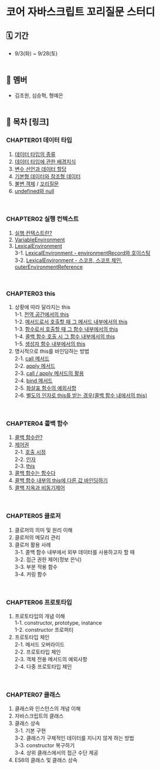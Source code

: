 # 코어 자바스크립트 꼬리질문 스터디

## 🗓️ 기간

- 9/3(화) ~ 9/28(토) <br />
  <br/>

## 🍚 멤버

- 김초원, 심승혁, 형예은 <br />
  <br/>

## 📖 목차 [링크]

### CHAPTER01 데이터 타입

1. [데이터 타입의 종류](https://github.com/Bob-Buddy/core-javascript/blob/master/ch1/steve-shim/240903.md)
2. [데이터 타입에 관한 배경지식](https://github.com/Bob-Buddy/core-javascript/blob/master/ch1/steve-shim/240903.md)
3. [변수 선언과 데이터 할당](https://github.com/Bob-Buddy/core-javascript/blob/master/ch1/steve-shim/240903.md)
4. [기본형 데이터와 참조형 데이터](https://github.com/Bob-Buddy/core-javascript/blob/master/ch1/steve-shim/240903.md)
5. [불변 객체](https://github.com/Bob-Buddy/core-javascript/blob/master/ch1/tsihnavy99/240907.md) / [꼬리질문](https://github.com/Bob-Buddy/core-javascript/blob/master/ch1/steve-shim/240907.md)
6. [undefined와 null](https://github.com/Bob-Buddy/core-javascript/blob/master/ch1/kimifield98/240907.md)

<br/>

### CHAPTER02 실행 컨텍스트

1. [실행 컨텍스트란?](https://github.com/Bob-Buddy/core-javascript/blob/master/ch2/steve-shim/240910.md)
2. [VariableEnvironment](https://github.com/Bob-Buddy/core-javascript/blob/master/ch2/steve-shim/240910.md)
3. [LexicalEnvironment](https://github.com/Bob-Buddy/core-javascript/blob/master/ch2/steve-shim/240910.md)<br />
   3-1. [LexicalEnvironment - environmentRecord와 호이스팅](https://github.com/Bob-Buddy/core-javascript/blob/master/ch2/tsihnavy99/240910.md) <br />
   3-2. [LexicalEnvironment - 스코프, 스코프 체인, outerEnvironmentReference](https://github.com/Bob-Buddy/core-javascript/blob/master/ch2/kimfield98/240910.md)
   
<br/>

### CHAPTER03 this

1. 상황에 따라 달라지는 this<br/>
   1-1. [전역 공간에서의 this](https://github.com/Bob-Buddy/core-javascript/blob/master/ch3/steve-shim/240917.md)<br/>
   1-2. [메서드로서 호출할 때 그 메서드 내부에서의 this](https://github.com/Bob-Buddy/core-javascript/blob/master/ch3/steve-shim/240917.md)<br/>
   1-3. [함수로서 호출할 때 그 함수 내부에서의 this](https://github.com/Bob-Buddy/core-javascript/blob/master/ch3/steve-shim/240917.md)<br/>
   1-4. [콜백 함수 호출 시 그 함수 내부에서의 this](https://github.com/Bob-Buddy/core-javascript/blob/master/ch3/tsihnavy99/240917.md)<br/>
   1-5. [생성자 함수 내부에서의 this](https://github.com/Bob-Buddy/core-javascript/blob/master/ch3/tsihnavy99/240917.md)<br/>
2. 명시적으로 this를 바인딩하는 방법<br/>
   2-1. [call 메서드](https://github.com/Bob-Buddy/core-javascript/blob/master/ch3/tsihnavy99/240917.md)<br/>
   2-2. [apply 메서드](https://github.com/Bob-Buddy/core-javascript/blob/master/ch3/tsihnavy99/240917.md)<br/>
   2-3. [call / apply 메서드의 활용](https://github.com/Bob-Buddy/core-javascript/blob/master/ch3/tsihnavy99/240917.md)<br/>
   2-4. [bind 메서드](https://github.com/Bob-Buddy/core-javascript/blob/master/ch3/kimfield98/240917.md)<br/>
   2-5. [화살표 함수의 예외사항](https://github.com/Bob-Buddy/core-javascript/blob/master/ch3/kimfield98/240917.md)<br/>
   2-6. [별도의 인자로 this를 받는 경우(콜백 함수 내에서의 this)](https://github.com/Bob-Buddy/core-javascript/blob/master/ch3/kimfield98/240917.md)

<br/>

### CHAPTER04 콜백 함수

1. [콜백 함수란?](https://github.com/Bob-Buddy/core-javascript/blob/master/ch4/steve-shim/240917.md)
2. [제어권](https://github.com/Bob-Buddy/core-javascript/blob/master/ch4/steve-shim/240917.md)<br/>
   2-1. [호출 시점](https://github.com/Bob-Buddy/core-javascript/blob/master/ch4/steve-shim/240917.md)<br/>
   2-2. [인자](https://github.com/Bob-Buddy/core-javascript/blob/master/ch4/steve-shim/240917.md)<br/>
   2-3. [this](https://github.com/Bob-Buddy/core-javascript/blob/master/ch4/steve-shim/240917.md)<br/>
3. [콜백 함수는 함수다](https://github.com/Bob-Buddy/core-javascript/blob/master/ch4/tsihnavy99/240917.md)<br/>
4. [콜백 함수 내부의 this에 다른 값 바인딩하기](https://github.com/Bob-Buddy/core-javascript/blob/master/ch4/tsihnavy99/240917.md)<br/>
5. [콜백 지옥과 비동기제어](https://github.com/Bob-Buddy/core-javascript/blob/master/ch4/kimfield98/240917.md)

<br/>

### CHAPTER05 클로저

1. 클로저의 의미 및 원리 이해<br/>
2. 클로저의 메모리 관리<br/>
3. 클로저 활용 사례<br/>
   3-1. 콜백 함수 내부에서 외부 데이터를 사용하고자 할 때<br/>
   3-2. 접근 권한 제어(정보 은닉)<br/>
   3-3. 부분 적용 함수<br/>
   3-4. 커링 함수

<br/>

### CHAPTER06 프로토타입

1. 프로토타입의 개념 이해<br/>
   1-1. constructor, prototype, instance<br/>
   1-2. constructor 프로퍼티<br/>
2. 프로토타입 체인<br/>
   2-1. 메서드 오버라이드<br/>
   2-2. 프로토타입 체인<br/>
   2-3. 객체 전용 메서드의 예외사항<br/>
   2-4. 다중 프로토타입 체인

<br/>

### CHAPTER07 클래스

1. 클래스와 인스턴스의 개념 이해<br/>
2. 자바스크립트의 클래스<br/>
3. 클래스 상속<br/>
   3-1. 기본 구현<br/>
   3-2. 클래스가 구체적인 데이터를 지니지 않게 하는 방법<br/>
   3-3. constructor 복구하기<br/>
   3-4. 상위 클래스에서의 접근 수단 제공<br/>
4. ES6의 클래스 및 클래스 상속
